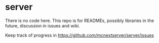 # server

There is no code here. This repo is for READMEs, possibly libraries in the future, discussion in issues and wiki.

Keep track of progress in https://github.com/mcnextserver/server/issues
